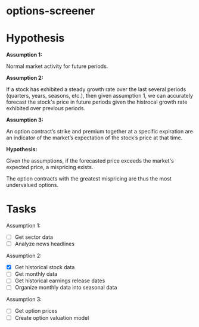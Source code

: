 # options-screener

# Hypothesis

<b>Assumption 1:</b>

Normal market activity for future periods.

<b>Assumption 2:</b>

If a stock has exhibited a steady growth rate over the last several periods (quarters, years, seasons, etc.), then given assumption 1, we can accurately forecast the stock's price in future periods given the histrocal growth rate exhibited over previous periods.

<b>Assumption 3:</b>

An option contract’s strike and premium together at a specific expiration are an indicator of the market’s expectation of the stock’s price at that time.

<b>Hypothesis:</b>

Given the assumptions, if the forecasted price exceeds the market's expected price, a mispricing exists.

The option contracts with the greatest mispricing are thus the most undervalued options.

# Tasks

Assumption 1:

- [ ] Get sector data
- [ ] Analyze news headlines

Assumption 2:

- [x] Get historical stock data
- [ ] Get monthly data
- [ ] Get historical earnings release dates
- [ ] Organize monthly data into seasonal data

Assumption 3:

- [ ] Get option prices
- [ ] Create option valuation model
